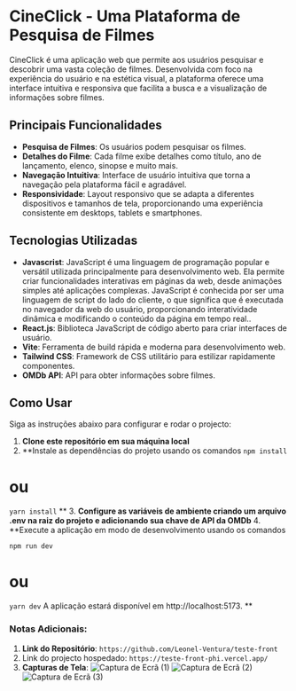 # CineClick - Uma Plataforma de Pesquisa de Filmes

CineClick é uma aplicação web que permite aos usuários pesquisar e descobrir uma vasta coleção de filmes. Desenvolvida com foco na experiência do usuário e na estética visual, a plataforma oferece uma interface intuitiva e responsiva que facilita a busca e a visualização de informações sobre filmes.

## Principais Funcionalidades

- **Pesquisa de Filmes**: Os usuários podem pesquisar os filmes.
- **Detalhes do Filme**: Cada filme exibe detalhes como título, ano de lançamento, elenco, sinopse e muito mais.
- **Navegação Intuitiva**: Interface de usuário  intuitiva que torna a navegação pela plataforma fácil e agradável.
- **Responsividade**: Layout responsivo que se adapta a diferentes dispositivos e tamanhos de tela, proporcionando uma experiência consistente em desktops, tablets e smartphones.

## Tecnologias Utilizadas

- **Javascrist**: JavaScript é uma linguagem de programação popular e versátil utilizada principalmente para desenvolvimento web. Ela permite criar funcionalidades interativas em páginas da web, desde animações simples até aplicações complexas. JavaScript é conhecida por ser uma linguagem de script do lado do cliente, o que significa que é executada no navegador da web do usuário, proporcionando interatividade dinâmica e modificando o conteúdo da página em tempo real..
- **React.js**: Biblioteca JavaScript de código aberto para criar interfaces de usuário.
- **Vite**: Ferramenta de build rápida e moderna para desenvolvimento web.
- **Tailwind CSS**: Framework de CSS utilitário para estilizar rapidamente componentes.
- **OMDb API**: API para obter informações sobre filmes.

## Como Usar

Siga as instruções abaixo para configurar e rodar o projecto:
1. **Clone este repositório em sua máquina local**
2. **Instale as dependências do projeto usando os comandos ``npm install``
# ou
``yarn install``
**
3. **Configure as variáveis de ambiente criando um arquivo .env na raiz do projeto e adicionando sua chave de API da OMDb**
4. **Execute a aplicação em modo de desenvolvimento usando os comandos 

``npm run dev``
# ou
``yarn dev``
A aplicação estará disponível em http://localhost:5173.
**
### Notas Adicionais:

1. **Link do Repositório**:  `https://github.com/Leonel-Ventura/teste-front`
2. Link do projecto hospedado: `https://teste-front-phi.vercel.app/`
3. **Capturas de Tela**:
![Captura de Ecrã (1)](https://github.com/Leonel-Ventura/teste-front/assets/112353107/4a34bb02-00c8-401c-b6e0-402e025dd5be)
![Captura de Ecrã (2)](https://github.com/Leonel-Ventura/teste-front/assets/112353107/ea7b63a8-041a-43b9-b98e-0858e250250a)
![Captura de Ecrã (3)](https://github.com/Leonel-Ventura/teste-front/assets/112353107/34f95b26-54ba-4250-9f5f-1ca9a8525c63)



